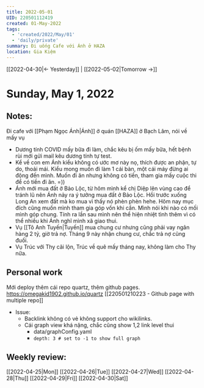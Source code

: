```yaml
---
title: 2022-05-01
UID: 220501112419
created: 01-May-2022
tags:
  - 'created/2022/May/01'
  - 'daily/private'
summary: Đi uống Cafe với Ánh ở HAZA
location: Gia Kiệm
---
```

[[2022-04-30|<- Yesterday]] | [[2022-05-02|Tomorrow ->]]
# Sunday, May 1, 2022

## Notes:
Đi cafe với [[Phạm Ngọc Ánh|Ánh]] ở quán [[HAZA]] ở Bạch Lâm, nói về mấy vụ 
- Dương tính COVID mấy bữa đi làm, chắc kêu bị ốm mấy bữa, hết bệnh rùi mới gửi mail kêu dương tính tự test.
- Kể về con em Ánh kiểu không có ước mơ này nọ, thích được an phận, tự do, thoải mái. Kiểu mong muốn đi làm 1 cái bàn, một cái máy đừng ai động đến mình. Muốn đi ăn nhưng không có tiền, tham gia mấy cuộc thi để có tiền đi ăn. =))
- Ánh mới mua đất ở Bảo Lộc, từ hôm mình kể chị Diệp lên vùng cao để tránh lũ nên Ánh nảy ra ý tưởng mua đất ở Bảo Lộc. Hồi trước xuống Long An xem đất mà ko mua vì thấy nó phèn phèn hehe. Hôm nay mục đích cũng muốn mình tham gia góp vốn khi cần. Mình nói khi nào có mối mình góp chung. Tính ra lần sau mình nên thể hiện nhiệt tình thêm vì có thể nhiều khi Ánh nghĩ mình xã giao thui.
- Vụ [[Tô Anh Tuyến|Tuyến]] mua chung cư nhưng cũng phải vay ngân hàng 2 tỷ, giờ trả nợ. Tháng 9 này nhận chung cư, chắc trả nợ cũng đuối.
- Vụ Trúc với Thy cãi lộn, Trúc về quê mấy tháng nay, không làm cho Thy nữa.

## Personal work
Mới deploy thêm cái repo quartz, thêm github pages.
https://omegakid1902.github.io/quartz
[[220501210223 - Github page with multiple repo]]
- Issue: 
	- Backlink không có vẻ không support cho wikilinks.
	- Cái graph view khá nặng, chắc cũng show 1,2 link level thui
		- data/graphConfig.yaml
		- `depth: 3 # set to -1 to show full graph`

## Weekly review:
[[2022-04-25|Mon]]
[[2022-04-26|Tue]]
[[2022-04-27|Wed]]
[[2022-04-28|Thu]]
[[2022-04-29|Fri]]
[[2022-04-30|Sat]]
